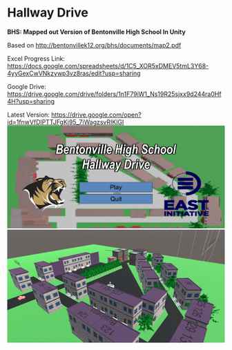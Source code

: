 # Hallway Drive
<b>BHS: Mapped out Version of Bentonville High School In Unity</b>

Based on http://bentonvillek12.org/bhs/documents/map2.pdf

Excel Progress Link: https://docs.google.com/spreadsheets/d/1C5_XOR5xDMEV5tmL3Y68-4yyGexCwVNkzywp3vz8ras/edit?usp=sharing

Google Drive: https://drive.google.com/drive/folders/1n1F79iW1_Ns19R25sjxx9d244ra0Hf4H?usp=sharing



Latest Version: https://drive.google.com/open?id=1fnwVfDlPTTJFgKj95_7iWagzsvRIKlGI
<img src="/F.PNG" alt="">
<img src="/E.PNG" alt="">
